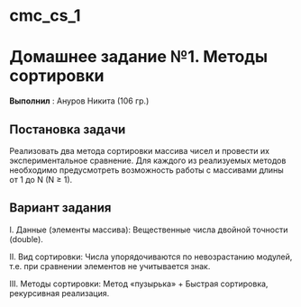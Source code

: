 # cmc_cs_1
# Домашнее задание №1. Методы сортировки

**Выполнил** : Ануров Никита (106 гр.)

## Постановка задачи
Реализовать два метода сортировки  массива  чисел  и  провести  их  экспериментальное  сравнение.
Для каждого из реализуемых методов необходимо предусмотреть возможность работы с массивами длины от 1 до N (N ≥ 1).
## Вариант задания 
I. Данные (элементы массива): Вещественные числа двойной точности (double).

II. Вид сортировки: Числа упорядочиваются по невозрастанию модулей, т.е. при сравнении элементов не учитывается знак.

III. Методы сортировки: Метод «пузырька» + Быстрая сортировка, рекурсивная реализация. 
